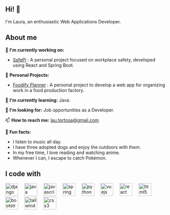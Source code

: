 ## Hi! 👋
<p align="left">I'm Laura, an enthusiastic Web Applications Developer.</p>

<h2 align="left">About me</h2>

🔭 **I'm currently working on:** 
- [SafePi](https://github.com/LauTortosa/safepi.git) : A personal project focused on workplace safety, developed using React and Spring Boot.

🌟 **Personal Projects:**
- [Foodify Planner](https://github.com/LauTortosa/foodify.git) :   A personal project to develop a web app for organizing work in a food production factory.  

🌱 **I'm currently learning:** Java.  

💼 **I'm looking for:** Job opportunities as a Developer.  

📫 **How to reach me:** lau.tortosa@gmail.com

🎲 **Fun facts:** 
- I listen to music all day.
- I have three adopted dogs and enjoy the outdoors with them.
- In my free time, I love reading and watching anime.
- Whenever I can, I escape to catch Pokémon.

<h2 align="left">I code with</h2>

<div align="left">
  <img src="https://cdn.jsdelivr.net/gh/devicons/devicon/icons/django/django-plain.svg" height="40" alt="django logo"  />
  <img width="12" />
  <img src="https://cdn.jsdelivr.net/gh/devicons/devicon/icons/java/java-original.svg" height="40" alt="java logo"  />
  <img width="12" />
  <img src="https://cdn.jsdelivr.net/gh/devicons/devicon/icons/javascript/javascript-original.svg" height="40" alt="javascript logo"  />
  <img width="12" />
  <img src="https://cdn.jsdelivr.net/gh/devicons/devicon/icons/spring/spring-original.svg" height="40" alt="spring boot logo"  />
  <img width="12" />
  <img src="https://cdn.jsdelivr.net/gh/devicons/devicon/icons/python/python-original.svg" height="40" alt="python logo"  />
  <img width="12" />
  <img src="https://cdn.jsdelivr.net/gh/devicons/devicon/icons/vuejs/vuejs-original.svg" height="40" alt="vuejs logo"  />
  <img width="12" />
  <img src="https://cdn.jsdelivr.net/gh/devicons/devicon/icons/react/react-original.svg" height="40" alt="react logo"  />
  <img width="12" />
  <img src="https://cdn.jsdelivr.net/gh/devicons/devicon/icons/html5/html5-original.svg" height="40" alt="html5 logo"  />
  <img width="12" />
  <img src="https://cdn.jsdelivr.net/gh/devicons/devicon/icons/bootstrap/bootstrap-original.svg" height="40" alt="bootstrap logo"  />
  <img width="12" />
  <img src="https://cdn.jsdelivr.net/gh/devicons/devicon/icons/tailwindcss/tailwindcss-original-wordmark.svg" height="40" alt="tailwindcss logo"  />
  <img width="12" />
  <img src="https://cdn.jsdelivr.net/gh/devicons/devicon/icons/css3/css3-original.svg" height="40" alt="css3 logo"  />
</div>


